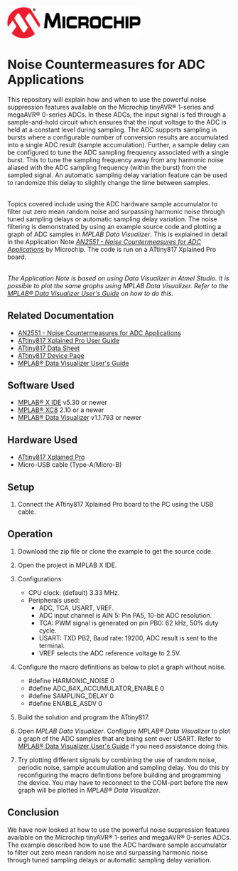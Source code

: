 <!-- Please do not change this html logo with link -->
<a href="https://www.microchip.com" rel="nofollow"><img src="images/microchip.png" alt="MCHP" width="300"/></a>

# Noise Countermeasures for ADC Applications

This repository will explain how and when to use the powerful noise suppression features available on the Microchip tinyAVR® 1-series and megaAVR® 0-series ADCs. In these ADCs, the input signal is fed through a sample-and-hold circuit which ensures that the input voltage to the ADC is held at a constant level during sampling. The ADC supports sampling in bursts where a configurable number of conversion results are accumulated into a single ADC result (sample accumulation). Further, a sample delay can be configured to tune the ADC sampling frequency associated with a single burst. This to tune the sampling frequency away from any harmonic noise aliased with the ADC sampling frequency (within the burst) from the sampled signal. An automatic sampling delay variation feature can be used to randomize this delay to slightly change the time between samples.

<br/> Topics covered include using the ADC hardware sample accumulator to filter out zero mean random noise and surpassing harmonic noise through tuned sampling delays or automatic sampling delay variation. The noise filtering is demonstrated by using an example source code and plotting a graph of ADC samples in *MPLAB Data Visualizer*. This is explained in detail in the Application Note [*AN2551 - Noise Countermeasures for ADC Applications*](https://www.microchip.com/DS00002551) by Microchip. The code is run on a ATtiny817 Xplained Pro board. 

<br/>*The Application Note is based on using Data Visualizer in Atmel Studio. It is possible to plot the same graphs using MPLAB Data Visualizer. Refer to the [MPLAB® Data Visualizer User's Guide](https://www.microchip.com/DS-50003001) on how to do this.*

## Related Documentation

- [AN2551 - Noise Countermeasures for ADC Applications](https://www.microchip.com/DS00002551)
- [ATtiny817 Xplained Pro User Guide](https://www.microchip.com/DS50002684)
- [ATtiny817 Data Sheet](https://www.microchip.com/DS40001901)
- [ATtiny817 Device Page](https://www.microchip.com/wwwproducts/en/ATtiny817)
- [MPLAB® Data Visualizer User's Guide](https://www.microchip.com/DS-50003001)

## Software Used

- [MPLAB® X IDE](http://www.microchip.com/mplab/mplab-x-ide) v5.30 or newer
- [MPLAB® XC8](http://www.microchip.com/mplab/compilers) 2.10 or a newer
- [MPLAB® Data Visualizer](https://gallery.microchip.com/packages/MPLAB-Data-Visualizer-Standalone(Windows)/) v1.1.793 or newer

## Hardware Used

- [ATtiny817 Xplained Pro](https://www.microchip.com/DevelopmentTools/ProductDetails/attiny817-xpro)
- Micro-USB cable (Type-A/Micro-B)

## Setup

1. Connect the ATtiny817 Xplained Pro board to the PC using the USB cable.


## Operation
1. Download the zip file or clone the example to get the source code.

2. Open the project in MPLAB X IDE.

3. Configurations:
    - CPU clock: (default) 3.33 MHz.
    - Peripherals used:
        - ADC, TCA, USART, VREF.
        - ADC input channel is AIN 5: Pin PA5, 10-bit ADC resolution.
        - TCA: PWM signal is generated on pin PB0: 62 kHz, 50% duty cycle.
        - USART: TXD PB2, Baud rate: 19200, ADC result is sent to the terminal.
        - VREF selects the ADC reference voltage to 2.5V.

4. Configure the macro definitions as below to plot a graph without noise.
    - #define HARMONIC_NOISE 0
    - #define ADC_64X_ACCUMULATOR_ENABLE 0
    - #define SAMPLING_DELAY 0
    - #define ENABLE_ASDV 0

5. Build the solution and program the ATtiny817. 
    
6. Open *MPLAB Data Visualizer*. Configure *MPLAB® Data Visualizer* to plot a graph of the ADC samples that are being sent over USART. Refer to [MPLAB® Data Visualizer User's Guide](https://www.microchip.com/DS-50003001) if you need assistance doing this. 

7. Try plotting different signals by combining the use of random noise, periodic noise, sample accumulation and sampling delay. You do this by reconfiguring the macro definitions before building and programming the device. You may have to reconnect to the COM-port before the new graph will be plotted in *MPLAB® Data Visualizer*.


## Conclusion
We have now looked at how to use the powerful noise suppression features available on the Microchip tinyAVR® 1-series and megaAVR® 0-series ADCs. The example described how to use the ADC hardware sample accumulator to filter out zero mean random noise and surpassing harmonic noise through tuned sampling delays or automatic sampling delay variation.